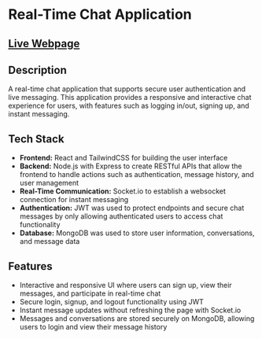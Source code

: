 # Real-Time Chat Application

## [Live Webpage](https://chat-app-dliy.onrender.com)

## Description
A real-time chat application that supports secure user authentication and live messaging. This application provides a responsive and interactive chat experience for users, with features such as logging in/out, signing up, and instant messaging.

## Tech Stack
* **Frontend:** React and TailwindCSS for building the user interface
* **Backend:** Node.js with Express to create RESTful APIs that allow the frontend to handle actions such as authentication, message history, and user management
* **Real-Time Communication:** Socket.io to establish a websocket connection for instant messaging
* **Authentication:** JWT was used to protect endpoints and secure chat messages by only allowing authenticated users to access chat functionality
* **Database:** MongoDB was used to store user information, conversations, and message data

## Features
* Interactive and responsive UI where users can sign up, view their messages, and participate in real-time chat
* Secure login, signup, and logout functionality using JWT
* Instant message updates without refreshing the page with Socket.io
* Messages and conversations are stored securely on MongoDB, allowing users to login and view their message history
